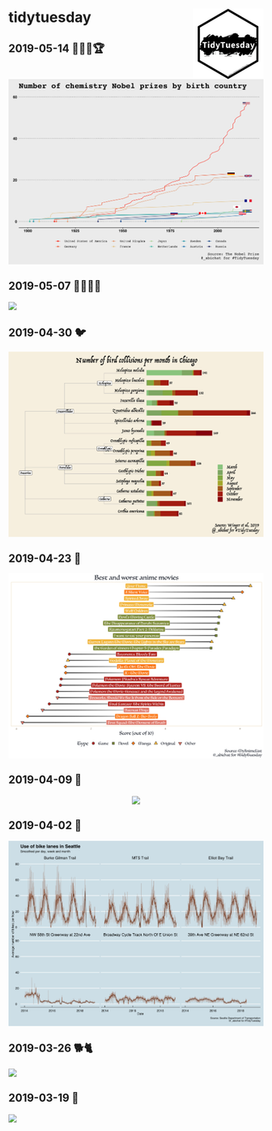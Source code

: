 
<!-- README.md is generated from README.Rmd. Please edit that file -->

# tidytuesday <a href='https://github.com/rfordatascience/tidytuesday' target='_blank'><img src='tt_hex.png' align="right" height="139" /></a>

## 2019-05-14 👩🏻‍🔬🏆

<img src="plots/plot_2019-05-14.png" align="center"/>

## 2019-05-07 👨🏻‍🏫🏫

<img src="plots/plot_2019-05-07.png" align="center"/>

## 2019-04-30 🐦

<img src="plots/plot_2019-04-30.png" align="center"/>

## 2019-04-23 🎎

<img src="plots/plot_2019-04-23.png" align="center"/>

## 2019-04-09 🎾

<center>

<img src="plots/plot_2019-04-09.gif" align="center"/>

</center>

## 2019-04-02 🚴

<img src="plots/plot_2019-04-02.png" align="center"/>

## 2019-03-26 🐕🐈

<img src="plots/plot_2019-03-26.png" align="center"/>

## 2019-03-19 🚓

<img src="plots/plot_2019-03-19.png" align="center"/>
